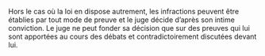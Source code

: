 Hors le cas où la loi en dispose autrement, les infractions peuvent être établies par tout mode de preuve et le juge décide d’après son intime conviction.
Le juge ne peut fonder sa décision que sur des preuves qui lui sont apportées au cours des débats et contradictoirement discutées devant lui.